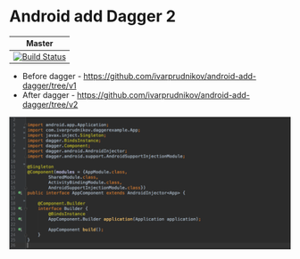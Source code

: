 Android add Dagger 2
===========================

| Master        |
| ------------- |
| [![Build Status](https://travis-ci.org/ivarprudnikov/android-add-dagger.svg?branch=master)](https://travis-ci.org/ivarprudnikov/android-add-dagger) |

- Before dagger - https://github.com/ivarprudnikov/android-add-dagger/tree/v1
- After dagger - https://github.com/ivarprudnikov/android-add-dagger/tree/v2

![AppComponent](preview.png)
